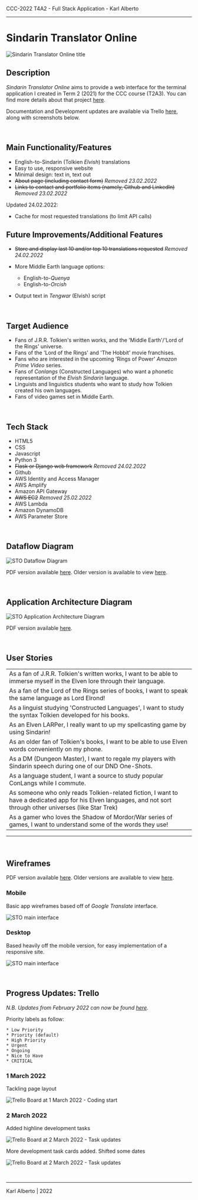 CCC-2022 T4A2 - Full Stack Application - Karl Alberto

---

# Sindarin Translator Online

![Sindarin Translator Online title](./docs/img/sto_title.png)

## Description

_Sindarin Translator Online_ aims to provide a web interface for the terminal application I created in Term 2 (2021) for the CCC course (T2A3). You can find more details about that project [here](https://github.com/Kei-Eff/sindarin-translator).

Documentation and Development updates are available via Trello [here](https://trello.com/b/5FlPl44f/t4a2-sindarin-translator-online), along with screenshots below.

<br>


## Main Functionality/Features

* English-to-Sindarin (Tolkien _Elvish_) translations
* Easy to use, responsive website
* Minimal design: text in, text out
* ~~About page (including contact form)~~ _Removed 23.02.2022_
* ~~Links to contact and portfolio items (namely, Github and LinkedIn)~~ _Removed 23.02.2022_

Updated 24.02.2022:

* Cache for most requested translations (to limit API calls)

## Future Improvements/Additional Features

* ~~Store and display last 10 and/or top 10 translations requested~~ _Removed 24.02.2022_

* More Middle Earth language options:
    * English-to-_Quenya_
    * English-to-_Orcish_

* Output text in _Tengwar_ (Elvish) script

<br>


## Target Audience

* Fans of J.R.R. Tolkien's written works, and the 'Middle Earth'/'Lord of the Rings' universe.
* Fans of the 'Lord of the Rings' and 'The Hobbit' movie franchises.
* Fans who are interested in the upcoming 'Rings of Power' _Amazon Prime Video_ series.
* Fans of _Conlangs_ (Constructed Languages) who want a phonetic representation of the _Elvish Sindarin_ language.
* Linguists and linguistics students who want to study how Tolkien created his own languages.
* Fans of video games set in Middle Earth.

<br>


## Tech Stack

* HTML5
* CSS
* Javascript
* Python 3
* ~~Flask or Django web framework~~ _Removed 24.02.2022_
* Github
* AWS Identity and Access Manager
* AWS Amplify
* Amazon API Gateway
* ~~AWS EC2~~ _Removed 25.02.2022_
* AWS Lambda
* Amazon DynamoDB
* AWS Parameter Store

<br>


## Dataflow Diagram

![STO Dataflow Diagram](./docs/img/sto_dataflow_diagram_v2.png)

PDF version available [here](https://drive.google.com/file/d/12M_AjIVeAlF6yyiZiKg_ZUP8SYS7ouDh/view?usp=sharing). Older version is available to view [here](./docs/sto_old_versions.md).

<br>


## Application Architecture Diagram

![STO Application Architecture Diagram](./docs/img/sto_app_architecture.png)

PDF version available [here](https://drive.google.com/file/d/1GyclfPDHQPcAUzzXO_8p2HwB6HThrn9P/view?usp=sharing).

<br>


## User Stories

|                                                                                                                                                             |
| ---------------------------------------------------------------------------------------------------------------------------------------------------------------- |
| As a fan of J.R.R. Tolkien's written works, I want to be able to immerse myself in the Elven lore through their language.                                        |
| As a fan of the Lord of the Rings series of books, I want to speak the same language as Lord Elrond!                                                             |
| As a linguist studying 'Constructed Languages', I want to study the syntax Tolkien developed for his books.                                                      |
| As an Elven LARPer, I really want to up my spellcasting game by using Sindarin!                                                                                  |
| As an older fan of Tolkien's books, I want to be able to use Elven words conveniently on my phone.                                                               |
| As a DM (Dungeon Master), I want to regale my players with Sindarin speech during one of our DND One-Shots.                                                      |
| As a language student, I want a source to study popular ConLangs while I commute.                                                                                |
| As someone who only reads Tolkien-related fiction, I want to have a dedicated app for his Elven languages, and not sort through other universes (like Star Trek) |
| As a gamer who loves the Shadow of Mordor/War series of games, I want to understand some of the words they use!                                                  |
---

<br>


## Wireframes

PDF version available [here](https://drive.google.com/file/d/10v8T_PIrClSegHbf481wlN-TLrklgsCH/view?usp=sharing). Older versions are available to view [here](./docs/sto_old_versions.md).

### Mobile

Basic app wireframes based off of _Google Translate_ interface.

![STO main interface](./docs/img/wireframes/sto_mobile_v2.png)

### Desktop

Based heavily off the mobile version, for easy implementation of a responsive site.

![STO main interface](./docs/img/wireframes/sto_desktop_v2.png)

<br>


## Progress Updates: Trello

_N.B. Updates from February 2022 can now be found [here](./docs/trello_updates_feb_2022.md)._

Priority labels as follow:

    * Low Priority
    * Priority (default)
    * High Priority
    * Urgent
    * Ongoing
    * Nice to Have
    * CRITICAL

### 1 March 2022

Tackling page layout

![Trello Board at 1 March 2022 - Coding start](./docs/img/trello/mar_2022/Trello_01.03.2022a.png)


### 2 March 2022

Added highline development tasks

![Trello Board at 2 March 2022 - Task updates](./docs/img/trello/mar_2022/Trello_02.03.2022a.png)

More development task cards added. Shifted some dates

![Trello Board at 2 March 2022 - Task updates](./docs/img/trello/mar_2022/Trello_02.03.2022b.png)


<br>

---

Karl Alberto | 2022